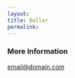 ```yaml
---
layout: 
title: Baller
permalink:
---
```




### More Information





[email@domain.com](mailto:email@domain.com)
